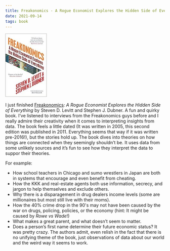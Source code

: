 ```yaml
---
title: Freakonomics - A Rogue Economist Explores the Hidden Side of Everything
date: 2021-09-14
tags: book
---
```

![Freakonomics](./../../img/books/Freakonomics.jpg)

I just finished [Freakonomics][]_: A Rogue Economist Explores the Hidden Side of Everything_ by Steven D. Levitt and Stephen J. Dubner. A fun and quirky book. I’ve listened to interviews from the Freakonomics guys before and I really admire their creativity when it comes to interpreting insights from data. The book feels a little dated (It was written in 2005, this second edition was published in 2011. Everything seems that way if it was written pre-2016!), but the stories hold up. The book dives into theories on how things are connected when they seemingly shouldn’t be. It uses data from some unlikely sources and it’s fun to see how they interpret the data to suppor their theories. 

For example:

- How school teachers in Chicago and sumo wrestlers in Japan are both in systems that encourage and even benefit from cheating.
- How the KKK and real-estate agents both use information, secrecy, and jargon to help themselves and exclude others.
- Why there is a disparagement in drug dealers income levels (some are millionaires but most still live with their moms).
- How the 40% crime drop in the 90's may not have been caused by the war on drugs, policing, policies, or the economy (hint: It might be caused by _Rowe vs Wade_!)
- What makes a great parent, and what doesn’t seem to matter.
- Does a person’s first name determine their future economic status?
It was pretty crazy. The authors admit, even relish in the fact that there is no unifying theme of the book, just observations of data about our world and the weird way it seems to work.

[Freakonomics]: https://www.amazon.com/Freakonomics-Economist-Explores-Hidden-Everything/dp/0060731338 "Freakonomics"

